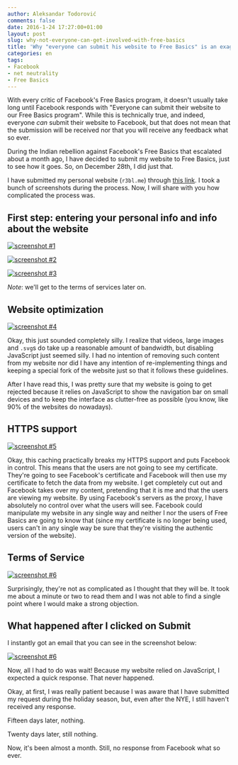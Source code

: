 ```yaml
---
author: Aleksandar Todorović
comments: false
date: 2016-1-24 17:27:00+01:00
layout: post
slug: why-not-everyone-can-get-involved-with-free-basics
title: 'Why "everyone can submit his website to Free Basics" is an exaggeration'
categories: en
tags:
- Facebook
- net neutrality
- Free Basics
---
```


With every critic of Facebook's Free Basics program, it doesn't usually take long until Facebook responds with "Everyone can submit their website to our Free Basics program". While this is technically true, and indeed, everyone _can_ submit their website to Facebook, but that does not mean that the submission will be received nor that you will receive any feedback what so ever.

During the Indian rebellion against Facebook's Free Basics that escalated about a month ago, I have decided to submit my website to Free Basics, just to see how it goes. So, on December 28th, I did just that.

I have submitted my personal website (`r3bl.me`) through [this link](https://partners.facebook.com/fbs/onboarding/). I took a bunch of screenshots during the process. Now, I will share with you how complicated the process was.

## First step: entering your personal info and info about the website

[![screenshot #1]({{site.url}}/images/free-basics/1.png)]({{site.url}}/images/free-basics/1.png)

[![screenshot #2]({{site.url}}/images/free-basics/2.png)]({{site.url}}/images/free-basics/2.png)

[![screenshot #3]({{site.url}}/images/free-basics/3.png)]({{site.url}}/images/free-basics/3.png)

*Note*: we'll get to the terms of services later on.

## Website optimization

[![screenshot #4]({{site.url}}/images/free-basics/4.png)]({{site.url}}/images/free-basics/4.png)

Okay, this just sounded completely silly. I realize that videos, large images and `.svg`s do take up a reasonable amount of bandwidth, but disabling JavaScript just seemed silly. I had no intention of removing such content from my website nor did I have any intention of re-implementing things and keeping a special fork of the website just so that it follows these guidelines.

After I have read this, I was pretty sure that my website is going to get rejected because it relies on JavaScript to show the navigation bar on small devices and to keep the interface as clutter-free as possible (you know, like 90% of the websites  do nowadays).

## HTTPS support

[![screenshot #5]({{site.url}}/images/free-basics/5.png)]({{site.url}}/images/free-basics/5.png)

Okay, this caching practically breaks my HTTPS support and puts Facebook in control. This means that the users are not going to see my certificate. They're going to see Facebook's certificate and Facebook will then use my certificate to fetch the data from my website. I get completely cut out and Facebook takes over my content, pretending that it is me and that the users are viewing my website. By using Facebook's servers as the proxy, I have absolutely no control over what the users will see. Facebook could manipulate my website in any single way and neither I nor the users of Free Basics are going to know that (since my certificate is no longer being used, users can't in any single way be sure that they're visiting the authentic version of the website).

## Terms of Service

[![screenshot #6]({{site.url}}/images/free-basics/7.png)]({{site.url}}/images/free-basics/7.png)

Surprisingly, they're not as complicated as I thought that they will be. It took me about a minute or two to read them and I was not able to find a single point where I would make a strong objection.

## What happened after I clicked on Submit

I instantly got an email that you can see in the screenshot below:

[![screenshot #6]({{site.url}}/images/free-basics/8.png)]({{site.url}}/images/free-basics/8.png)

Now, all I had to do was wait! Because my website relied on JavaScript, I expected a quick response. That never happened.

Okay, at first, I was really patient because I was aware that I have submitted my request during the holiday season, but, even after the NYE, I still haven't received any response.

Fifteen days later, nothing.

Twenty days later, still nothing.

Now, it's been almost a month. Still, no response from Facebook what so ever.
